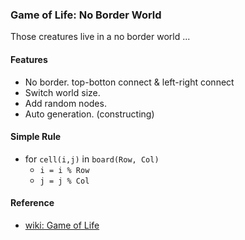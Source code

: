 ### Game of Life: No Border World
Those creatures live in a no border world ...

#### Features
* No border. top-botton connect & left-right connect
* Switch world size.
* Add random nodes.
* Auto generation. (constructing)

#### Simple Rule
* for `cell(i,j)` in `board(Row, Col)`
  - `i = i % Row`
  - `j = j % Col`

#### Reference
* [wiki: Game of Life](https://en.wikipedia.org/wiki/Conway%27s_Game_of_Life)


